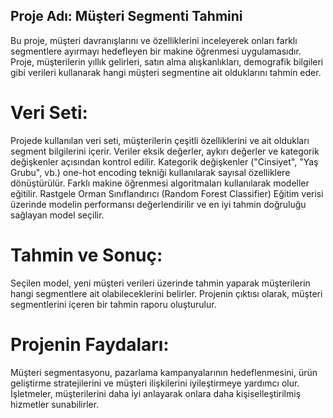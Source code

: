 ## Proje Adı: Müşteri Segmenti Tahmini

Bu proje, müşteri davranışlarını ve özelliklerini inceleyerek onları farklı segmentlere ayırmayı hedefleyen bir makine öğrenmesi uygulamasıdır. Proje, müşterilerin yıllık gelirleri, satın alma alışkanlıkları, demografik bilgileri gibi verileri kullanarak hangi müşteri segmentine ait olduklarını tahmin eder.

# Veri Seti:

Projede kullanılan veri seti, müşterilerin çeşitli özelliklerini ve ait oldukları segment bilgilerini içerir.
Veriler eksik değerler, aykırı değerler ve kategorik değişkenler açısından kontrol edilir.
Kategorik değişkenler ("Cinsiyet", "Yaş Grubu", vb.) one-hot encoding tekniği kullanılarak sayısal özelliklere dönüştürülür.
Farklı makine öğrenmesi algoritmaları kullanılarak modeller eğitilir.
Rastgele Orman Sınıflandırıcı (Random Forest Classifier)
Eğitim verisi üzerinde modelin performansı değerlendirilir ve en iyi tahmin doğruluğu sağlayan model seçilir.

# Tahmin ve Sonuç:

Seçilen model, yeni müşteri verileri üzerinde tahmin yaparak müşterilerin hangi segmentlere ait olabileceklerini belirler.
Projenin çıktısı olarak, müşteri segmentlerini içeren bir tahmin raporu oluşturulur.

# Projenin Faydaları:

Müşteri segmentasyonu, pazarlama kampanyalarının hedeflenmesini, ürün geliştirme stratejilerini ve müşteri ilişkilerini iyileştirmeye yardımcı olur.
İşletmeler, müşterilerini daha iyi anlayarak onlara daha kişiselleştirilmiş hizmetler sunabilirler.
